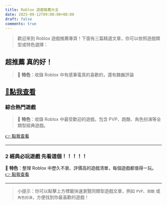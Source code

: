 ```yaml
---
title: Roblox 遊戲推薦大全
date: 2025-09-12T09:00:00+08:00
draft: false
comments: true
---
```



> 歡迎來到 Roblox 遊戲推薦專頁！下面有三篇精選文章，你可以依照遊戲類型或特色選擇：

## 超推薦 真的好！

> 📌 **特色**：收錄 Roblox 中有感筆電真的喜歡的，還有魏巍評論 

[🤡點我查看](https://kaihchs118.github.io/kai_studio/posts/roblox/)
---

###  綜合熱門遊戲
> 📌 **特色**：收錄 Roblox 中最受歡迎的遊戲，包含 PVP、跑酷、角色扮演等全類型經典遊戲。  

[👉 點我查看](https://kaihchs118.github.io/kai_studio/posts/robloxgames/)


---

### 2 經典必玩遊戲 先看這個！！！！！
📌 **特色**：整理 Roblox 中歷久不衰、評價高的遊戲清單，每個遊戲都值得一玩。  
[👉 點我查看](https://kaihchs118.github.io/kai_studio/posts/robloxga22mes/)

---

> 小提示：你可以點擊上方標籤快速瀏覽同類型遊戲文章，例如 `PVP`、`跑酷` 或 `角色扮演`，方便找到你最喜歡的遊戲！